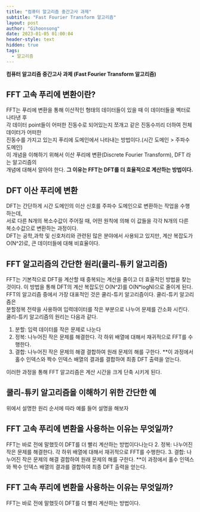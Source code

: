 ```yaml
---
title: "컴퓨터 알고리즘 중간고사 과제"
subtitle: "Fast Fourier Transform 알고리즘"
layout: post
author: "Gihoonsong"
date: 2023-01-05 01:00:04
header-style: text
hidden: true
tags:
  - 알고리즘
---
```

**컴퓨터 알고리즘 중간고사 과제 (Fast Fourier Transform 알고리즘)**

## FFT 고속 푸리에 변환이란?
FFT는 푸리에 변환을 통해 이산적인 형태의 데이터들이 있을 때 이 데이터들을 벡터로 나타낸 후    
각 데이터 point들이 어떠한 진동수로 되어있는지 쪼개고 같은 진동수끼리 더하여 전체 데이터가 어떠한      
진동수를 가지고 있는지 푸리에 도메인에서 나타내는 방법이다.(시간 도메인 > 주파수 도메인)    
이 개념을 이해하기 위해서 이산 푸리에 변환(Discrete Fourier Transform), DFT 라는 알고리즘의    
개념에 대해서 알아야 한다. **그 이유는 FFT는 DFT를 더 효율적으로 계산하는 방법이다.**
## DFT 이산 푸리에 변환
DFT는 간단하게 시간 도메인의 이산 신호를 주파수 도메인으로 변환하는 작업을 수행하는데,  
서로 다른 N개의 복소수값이 주어질 때, 어떤 원칙에 의해 이 값들을 각각 N개의 다른 복소수값으로 변환하는 과정이다.  
DFT는 공학,과학 및 신호처리와 관련된 많은 분야에서 사용되고 있지만, 계산 복잡도가 O(N^2)로, 큰 데이터들에 대해 비효율이다.
## FFT 알고리즘의 간단한 원리(쿨리-튜키 알고리즘)
FFT는 기본적으로 DFT을 계산할 때 중복되는 계산을 줄이고 더 효울적인 방법을 찾는 것이다.
이 방법을 통해 DFT의 계산 복잡도인 O(N^2)를 O(N*logN)으로 줄이게 된다.
FFT의 알고리즘 중에서 가장 대표적인 것은 쿨리-튜키 알고리즘이다. 쿨리-튜키 알고리즘은  
분할정복 전략을 사용하여 입력데이터를 작은 부분으로 나누어 문제를 간소화 시킨다.  
쿨리-튜키 알고리즘의 원리는 다음과 같다.
>
1. 분할: 입력 데이터를 작은 문제로 나눈다
2. 정복: 나누어진 작은 문제를 해결한다. 각 하위 배열에 대해서 재귀적으로 FFT를 수행한다.
3. 결합: 나누어진 작은 문제의 해결 결합하여 원래 문제의 해를 구한다. **이 과정에서 홀수 인덱스와 짝수 인덱스 배열의 결과를 결합하여 최종 DFT 출력을 얻는다.
>
이러한 과정을 통해 FFT 알고리즘은 계산 시간을 크게 단축 시키게 된다. 
## 쿨리-튜키 알고리즘을 이해하기 위한 간단한 예
위에서 설명한 원리 순서에 따라 예를 들어 설명을 해보자  


## FFT 고속 푸리에 변환을 사용하는 이유는 무엇일까?
FFT는 바로 전에 말했듯이 DFT를 더 빨리 계산하는 방법이다나눈다
2. 정복: 나누어진 작은 문제를 해결한다. 각 하위 배열에 대해서 재귀적으로 FFT를 수행한다.
3. 결합: 나누어진 작은 문제의 해결 결합하여 원래 문제의 해를 구한다. **이 과정에서 홀수 인덱스와 짝수 인덱스 배열의 결과를 결합하여 최종 DFT 출력을 얻는다.
>


## FFT 고속 푸리에 변환을 사용하는 이유는 무엇일까?
FFT는 바로 전에 말했듯이 DFT를 더 빨리 계산하는 방법이다.